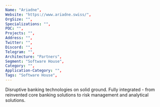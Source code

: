 ```yaml
---
Name: "Ariadne",
Website: "https://www.ariadne.swiss/", 
OrgSize: "",
Specializations: "",
POC: "",
Projects: "",
Address: "",
Twitter: "", 
Discord: "",
Telegram: "",
Architecture: "Partners",
Segment: "Software House",
Category: "",
Application-Category: "",
Tags: "Software House",
---
```

<!--lang:en--> 
Disruptive banking technologies on solid ground. Fully integrated - from reinvented core banking solutions to risk management and analytical solutions.
<!--lang:es--] 
Tecnologías bancarias disruptivas en tierra firme. Totalmente integrado: desde soluciones bancarias centrales reinventadas hasta soluciones analíticas y de gestión de riesgos.
<!--lang:de--] 
Disruptive Banking-Technologien auf festem Boden. Vollständig integriert – von neu erfundenen Core-Banking-Lösungen bis hin zu Risikomanagement- und Analyselösungen.
<!--lang:fr--] 
Des technologies bancaires perturbatrices sur des bases solides. Entièrement intégré - des solutions bancaires de base réinventées aux solutions de gestion des risques et d'analyse.
<!--lang:pl--] 
Rewolucyjne technologie bankowe na solidnym gruncie. W pełni zintegrowany - od wymyślonych na nowo podstawowych rozwiązań bankowych po rozwiązania do zarządzania ryzykiem i rozwiązania analityczne.
<!--lang:uk--] 
Проривні банківські технології на міцному ґрунті. Повністю інтегрований – від оновлених основних банківських рішень до управління ризиками та аналітичних рішень.
[!--lang:*--> 